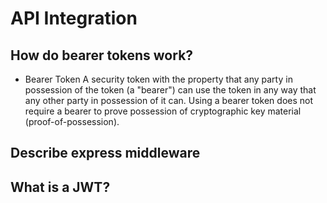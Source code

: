 # API Integration


## How do bearer tokens work?
  - Bearer Token
A security token with the property that any party in possession of the token (a "bearer") can use the token in any way that any other party in possession of it can. Using a bearer token does not require a bearer to prove possession of cryptographic key material (proof-of-possession).
## Describe express middleware
## What is a JWT?
